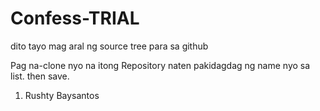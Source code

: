 # Confess-TRIAL
dito tayo mag aral ng source tree para sa github

Pag na-clone nyo na itong Repository naten pakidagdag ng name nyo sa list. then save.
1. Rushty Baysantos
